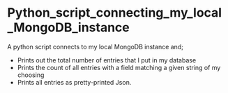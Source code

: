 # Python_script_connecting_my_local_MongoDB_instance
 A python script connects to my local MongoDB instance and;
 - Prints out the total number of entries that I put in my database 
 - Prints the count of all entries with a field matching a given string of my choosing
 - Prints all entries as pretty-printed Json.
